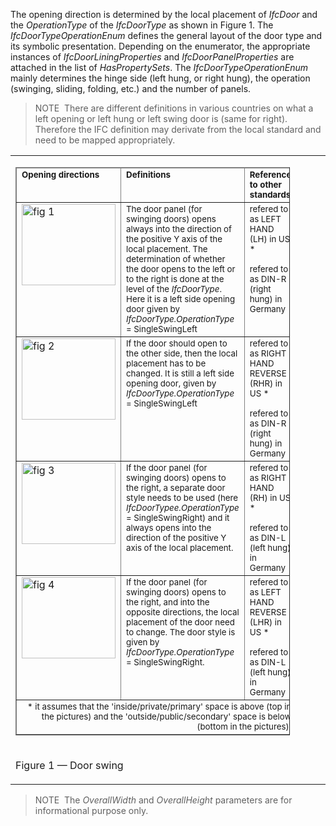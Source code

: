 The opening direction is determined by the local placement of _IfcDoor_ and the _OperationType_ of the _IfcDoorType_ as shown in Figure 1. The _IfcDoorTypeOperationEnum_ defines the general layout of the door type and its symbolic presentation. Depending on the enumerator, the appropriate instances of _IfcDoorLiningProperties_ and _IfcDoorPanelProperties_ are attached in the list of _HasPropertySets_. The _IfcDoorTypeOperationEnum_ mainly determines the hinge side (left hung, or right hung), the operation (swinging, sliding, folding, etc.) and the number of panels.

> NOTE&nbsp; There are different definitions in various countries on what a left opening or left hung or left swing door is (same for right). Therefore the IFC definition may derivate from the local standard and need to be mapped appropriately.

<table><tr><td>
<table border="1" cellpadding="2" cellspacing="2" style=" width:90%;">

<thead>

 <tr>
  
<td align="left" valign="top"><small><b>Opening
directions</b></small></td>
  
<td align="left" valign="top">
<small><b>Definitions</b></small></td>
 
 <td align="left" valign="top"><small><b>Reference to other
standards</b></small></td>
 
</tr>

</thead>

<tbody>

 <tr valign="top">
  
<td><img src="../../../figures/ifcdoor-fig01.gif" height="130" width="150" alt="fig 1"></td>

  <td align="left"><small>The door panel (for swinging doors) opens
always into the direction of the positive Y axis of the local
placement. The determination of whether the door opens to the left
or to the right is done at the level of the <em>IfcDoorType</em>. 
Here it is a left side opening door given 
by <em>IfcDoorType.OperationType</em> = 
SingleSwingLeft</small></td>
  
<td align="left"><small>refered to as LEFT HAND (LH) in US *<br>
<br>
refered to as DIN-R (right hung) in Germany</small></td>
 
</tr>

 <tr valign="top">
  
<td><img src="../../../figures/ifcdoor-fig02.gif" height="130" width="150" alt="fig 2"></td>

  <td align="left"><small>If the door should open to the other side,
then the local placement has to be changed. It is still a left side 
opening door, given by <em>IfcDoorType.OperationType</em> =
 SingleSwingLeft</small></td>
  
<td align="left"><small>refered to as RIGHT HAND REVERSE (RHR) in
US *<br>
<br>
refered to as DIN-R (right hung) in Germany</small></td>
 
</tr>
 
<tr valign="top">
  
<td><img src="../../../figures/ifcdoor-fig03.gif" height="130" width="150" alt="fig 3"></td>
  
<td align="left"><small>If the door panel (for swinging doors)
opens to the right, a separate door style needs to be used (here
<em>IfcDoorTypee.OperationType</em> = SingleSwingRight) and it always 
opens into the direction of the positive Y axis of the local
placement.</small></td>
  
<td align="left"><small>refered to as RIGHT HAND (RH) in US *<br>
<br>
refered to as DIN-L (left hung) in Germany</small></td>

 </tr>

 <tr valign="top">
  
<td><img src="../../../figures/ifcdoor-fig04.gif" height="130" width="150" alt="fig 4"></td>
  
<td align="left"><small>If the door panel (for swinging doors)
opens to the right, and into the opposite directions, the local
placement of the door need to change. The door style is given by
<em>IfcDoorType.OperationType</em> = SingleSwingRight.</small></td>
  
<td align="left"><small>refered to as LEFT HAND REVERSE (LHR) in US
*<br>
<br>
refered to as DIN-L (left hung) in Germany</small></td>

 </tr>

</tbody>

<tfoot>
 
<tr valign="top">

  <td align="right" colspan="3"><small>* it assumes that the
'inside/private/primary' space is above (top in the pictures) and
 the 'outside/public/secondary' space is below (bottom in the
pictures).</small></td>
 </tr>

</tfoot>

</table>

</td></tr><tr><td><p class="figure">Figure 1 &mdash; Door swing</p></td></tr></table>

> NOTE&nbsp; The _OverallWidth_ and _OverallHeight_ parameters are for informational purpose only.